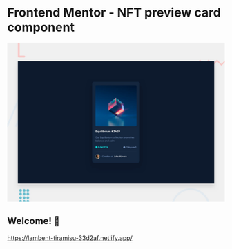 # Frontend Mentor - NFT preview card component

![Design preview for the NFT preview card component coding challenge](./design/desktop-preview.jpg)

## Welcome! 👋

https://lambent-tiramisu-33d2af.netlify.app/
